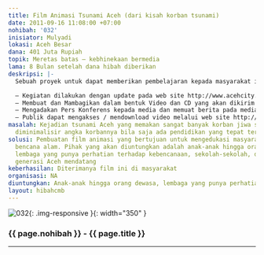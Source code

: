 ```yaml
---
title: Film Animasi Tsunami Aceh (dari kisah korban tsunami)
date: 2011-09-16 11:08:00 +07:00
nohibah: '032'
inisiator: Mulyadi
lokasi: Aceh Besar
dana: 401 Juta Rupiah
topik: Meretas batas – kebhinekaan bermedia
lama: 8 Bulan setelah dana hibah diberikan
deskripsi: |-
  Sebuah proyek untuk dapat memberikan pembelajaran kepada masyarakat indonesia akan pentingnya pendidikan kebencanaan, karena Indonesia merupakan daerah rawan bencana. Kejadian Tsunami yang begitu dasyat melanda aceh pada tahun 2004 yang menelan korban jiwa hingga lebih 100 ribu jiwa. Film ini bermotivasi untuk menginggat akan kejadian tersebut, juga agar masyarakat akan selalu tanggap pada kejadian dan sadar akan menjaga lingkungan hidup.

  – Kegiatan dilakukan dengan update pada web site http://www.acehcity.com pada link berita (news)  dan link (video)
  – Membuat dan Mambagikan dalam bentuk Video dan CD yang akan dikirim kepada panitia dan publik atau pemerintah, lembaga-lembaga yang memerlukannya untuk memberi Pendidikan Kebencanaan yang sekarang lagi menjadi bahan kurikulum disekolah-sekolah dasar tentang Pendidikan Kebencanaan
  – Mengadakan Pers Konferens kepada media dan memuat berita pada media cetak lokal dan nasional
  – Publik dapat mengakses / mendownload video melalui web site http://www.acehcity.com dan juga http://youtube.com dengan gratis
masalah: Kejadian tsunami Aceh yang memakan sangat banyak korban jiwa sebenarnya dapat
  diminimalisir angka korbannya bila saja ada pendidikan yang tepat terhadap masyarakat
solusi: Pembuatan film animasi yang bertujuan untuk mengedukasi masyarakat mengenai
  bencana alam. Pihak yang akan diuntungkan adalah anak-anak hingga orang dewasa,
  lembaga yang punya perhatian terhadap kebencanaan, sekolah-sekolah, dan terutama
  generasi Aceh mendatang
keberhasilan: Diterimanya film ini di masyarakat
organisasi: NA
diuntungkan: Anak-anak hingga orang dewasa, lembaga yang punya perhatian terhadap kebencanaan, sekolah-sekolah, dan terutama generasi Aceh mendatang
layout: hibahcmb
---
```


![032](/static/img/hibahcmb/032.png){: .img-responsive }{: width="350" }

### {{ page.nohibah }} - {{ page.title }}

---
